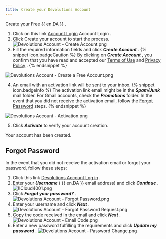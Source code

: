 ```yaml
---
title: Create your Devolutions Account
---
```

Create your Free {{ en.DA }} . 

1. Click on this link [Account Login](https://portal.devolutions.com/) Account Login . 
1. Click Create your account to start the process.  
![Devolutions Account - Create Account.png](/img/en/cloud/Cloud4014.png) 
1. Fill the required information fields and click ***Create Account*** . 
{% snippet icon.badgeCaution %} 
By clicking on ***Create Account*** , you confirm that you have read and accepted our [Terms of Use](https://devolutions.net/legal/online-services-terms) and [Privacy Policy](https://devolutions.net/legal) . 
{% endsnippet %}  

![Devolutions Account - Create a Free Account.png](/img/en/cloud/Cloud4015.png) 

4. An email with an activation link will be sent to your inbox. 
{% snippet icon.badgeInfo %} 
The activation link email might be in the ***Spam/Junk*** mail folder. 
For Gmail accounts, check the ***Promotions*** folder. 
In the event that you did not receive the activation email, follow the <a href="#password">Forgot Password</a> steps. 
{% endsnippet %}  

![Devolutions Account - Activation.png](/img/en/cloud/Cloud4023.png) 

5. Click ***Activate*** to verify your account creation.  

Your account has been created. 

## Forgot Password <a name="password"></a>

In the event that you did not receive the activation email or forgot your password, follow these steps: 

1. Click this link [Devolutions Account Log in](https://portal.devolutions.com/) . 
1. Enter your ***Username*** ( {{ en.DA }} email address) and click ***Continue*** .  
![!!Cloud4001.png](/img/en/cloud/Cloud4001.png) 
1. Click ***Forgot your password?*** .  
![Devolutions Account - Forgot Password.png](/img/en/cloud/Cloud4024.png) 
1. Enter your username and click ***Next*** .  
![Devolutions Account - Forgot Password Request.png](/img/en/cloud/Cloud4025.png) 
1. Copy the code received in the email and click ***Next*** .  
![Devolutions Account - Email Code.png](/img/en/cloud/Cloud4026.png) 
1. Enter a new password fulfilling the requirements and click ***Update my password*** .
![Devolutions Account - Password Change.png](/img/en/cloud/Cloud4027.png) 

